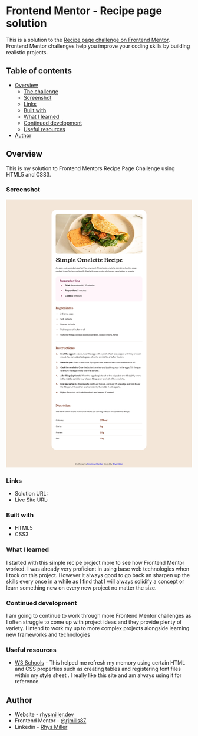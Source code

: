 # Frontend Mentor - Recipe page solution

This is a solution to the [Recipe page challenge on Frontend Mentor](https://www.frontendmentor.io/challenges/recipe-page-KiTsR8QQKm). Frontend Mentor challenges help you improve your coding skills by building realistic projects.

## Table of contents

- [Overview](#overview)
  - [The challenge](#the-challenge)
  - [Screenshot](#screenshot)
  - [Links](#links)
  - [Built with](#built-with)
  - [What I learned](#what-i-learned)
  - [Continued development](#continued-development)
  - [Useful resources](#useful-resources)
- [Author](#author)

## Overview

This is my solution to Frontend Mentors Recipe Page Challenge using HTML5 and CSS3.

### Screenshot

![](./screenshot.jpg)

### Links

- Solution URL: [](https://your-solution-url.com)
- Live Site URL: [](https://stirring-speculoos-28939e.netlify.app)

### Built with

- HTML5
- CSS3

### What I learned

I started with this simple recipe project more to see how Frontend Mentor worked. I was already very proficient in using base web technologies when I took on this project. However it always good to go back an sharpen up the skills every once in a while as I find that I will always solidify a concept or learn something new on every new project no matter the size.

### Continued development

I am going to continue to work through more Frontend Mentor challenges as I often struggle to come up with project ideas and they provide plenty of variety. I intend to work my up to more complex projects alongside learning new frameworks and technologies

### Useful resources

- [W3 Schools](https://www.w3schools.com/) - This helped me refresh my memory using certain HTML and CSS properties such as creating tables and registering font files within my style sheet . I really like this site and am always using it for reference.

## Author

- Website - [rhysmiller.dev](https://rhysmiller.dev/)
- Frontend Mentor - [@rjmills87](https://www.frontendmentor.io/profile/rjmills87)
- Linkedin - [Rhys Miller](https://www.linkedin.com/in/rjmills87/)
